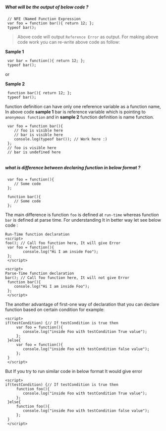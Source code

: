 ##### What will be the output of below code ?

```
 // NFE (Named Function Expression 
 var foo = function bar(){ return 12; };
 typeof bar();  
```
> Above code will output `Reference Error` as output. For making above code work you can re-write above code as follow: 

**Sample 1**

```
 var bar = function(){ return 12; };
 typeof bar();  
```
or 

**Sample 2**

```
 function bar(){ return 12; };
 typeof bar();  
```
function definition can have only one reference variable as a function name, In above code **sample 1** bar is reference variable which is pointing to `anonymous function` and in **sample 2** function definition is name function.

```
 var foo = function bar(){ 
    // foo is visible here 
    // bar is visible here
 	console.log(typeof bar()); // Work here :)
 };
 // foo is visible here
 // bar is undefined here
  
```

##### what is difference between declaring function in below format ?

```
 var foo = function(){ 
	// Some code
 }; 
```

```
 function bar(){ 
	// Some code
 }; 
```
The main difference is function `foo` is defined at `run-time` whereas function `bar` is defined at parse time. For understanding It in better way let see below code : 

```
Run-Time function declaration 
<script>
foo(); // Call foo function here, It will give Error
 var foo = function(){ 
		console.log("Hi I am inside Foo");
 }; 
 </script>
```
```
<script>
Parse-Time function declaration 
bar(); // Call foo function here, It will not give Error
 function bar(){ 
	console.log("Hi I am inside Foo");
 }; 
 </script>
```
The another advantage of first-one way of declaration that you can declare function based on certain condition for example: 

```
<script>
if(testCondition) {// If testCondition is true then 
	 var foo = function(){ 
		console.log("inside Foo with testCondition True value");
	 }; 
 }else{
 	 var foo = function(){ 
		console.log("inside Foo with testCondition false value");
	 }; 
 }
 </script>
```
But If you try to run similar code in below format It would give error 

```
<script>
if(testCondition) {// If testCondition is true then 
	 function foo(){ 
		console.log("inside Foo with testCondition True value");
	 }; 
 }else{
 	 function foo(){ 
		console.log("inside Foo with testCondition false value");
	 }; 
 }
 </script>
```







